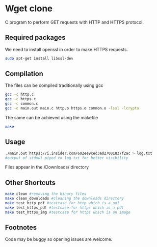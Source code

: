 # Wget clone

C program to perform GET requests with HTTP and HTTPS protocol. 

## Required packages
We need to install openssl in order to make HTTPS requests.
```bash
sudo apt-get install libssl-dev
```

## Compilation

The files can be compiled traditionally using gcc
```bash
gcc -c http.c 
gcc -c https.c 
gcc -c common.c 
gcc -o main.out main.c http.o https.o common.o -lssl -lcrypto 
```
The same can be achieved using the makefile
```bash
make
```

## Usage

```bash
./main.out https://i.insider.com/602ee9ced3ad27001837f2ac > log.txt
#output of stdout piped to log.txt for better visibility
```
Files appear in the /Downloads/ directory

## Other Shortcuts 

```bash
make clean #removing the binary files
make clean_downloads #cleaning the downloads directory 
make test_http_pdf #testcase for http which is a pdf
make test_https_pdf #testcase for https which is a pdf
make test_https_img #testcase for https which is an image
```

## Footnotes

Code may be buggy so opening issues are welcome.